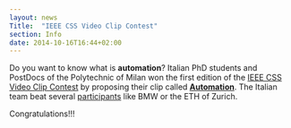 ```yaml
---
layout: news
Title:  "IEEE CSS Video Clip Contest"
section: Info
date: 2014-10-16T16:44+02:00
---
```


Do you want to know what is **automation**? Italian PhD students and PostDocs of the Polytechnic of Milan won the first edition of the [IEEE CSS Video Clip Contest](http://ieeecss.org/video-contest) by proposing their clip called [**Automation**](http://www.youtube.com/watch?v=XJLMW6l303g). The Italian team beat several [participants](http://ieeecss.org/video-contest/submissions) like BMW or the ETH of Zurich.

Congratulations!!!      